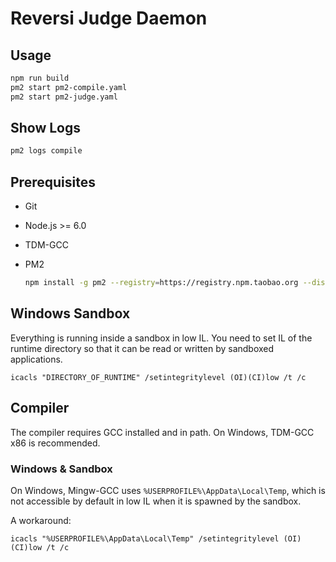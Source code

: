 # Reversi Judge Daemon

## Usage

```bash
npm run build
pm2 start pm2-compile.yaml
pm2 start pm2-judge.yaml
```

## Show Logs

```bash
pm2 logs compile
```

## Prerequisites

- Git

- Node.js >= 6.0

- TDM-GCC

- PM2

    ```bash
    npm install -g pm2 --registry=https://registry.npm.taobao.org --disturl=https://npm.taobao.org/dist
    ```

## Windows Sandbox

Everything is running inside a sandbox in low IL. You need to set IL of the runtime directory so that it can be read or written by sandboxed applications.

```batch
icacls "DIRECTORY_OF_RUNTIME" /setintegritylevel (OI)(CI)low /t /c
```

## Compiler

The compiler requires GCC installed and in path. On Windows, TDM-GCC x86 is recommended.

### Windows & Sandbox

On Windows, Mingw-GCC uses `%USERPROFILE%\AppData\Local\Temp`, which is not accessible by default in low IL when it is spawned by the sandbox.

A workaround:

```batch
icacls "%USERPROFILE%\AppData\Local\Temp" /setintegritylevel (OI)(CI)low /t /c
```
